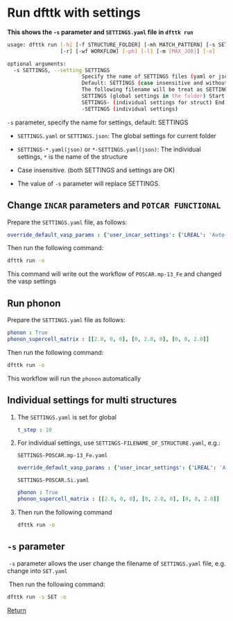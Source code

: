 # Run dfttk with settings



**This shows the `-s` parameter and `SETTINGS.yaml` file in `dfttk run`**

```bash
usage: dfttk run [-h] [-f STRUCTURE_FOLDER] [-mh MATCH_PATTERN] [-s SETTINGS]
                 [-r] [-wf WORKFLOW] [-ph] [-l] [-m [MAX_JOB]] [-o]

optional arguments:
  -s SETTINGS, --setting SETTINGS
                        Specify the name of SETTINGS files (yaml or json file)
                        Default: SETTINGS (case insensitive and without ext)
                        The following filename will be treat as SETTINGS file
                        SETTINGS (global settings in the folder) Start with
                        SETTINGS- (individual settings for struct) End with
                        -SETTINGS (individual settings)

```

`-s` parameter, specify the name for settings, default: SETTINGS

- `SETTINGS.yaml` or `SETTINGS.json`: The global settings for current folder

- `SETTINGS-*.yaml(json)` or `*-SETTINGS.yaml(json)`: The individual settings, `*` is the name of the structure

- Case insensitive. (both SETTINGS and settings are OK)

- The value of `-s` parameter will replace SETTINGS.



## Change `INCAR` parameters and `POTCAR FUNCTIONAL`

Prepare the `SETTINGS.yaml` file, as follows:

```yaml
override_default_vasp_params : {'user_incar_settings': {'LREAL': 'Auto'}, 'user_potcar_functional': 'LDA', 'user_potcar_settings': {'Fe': 'Fe_sv'}}
```

Then run the following command:

```bash
dfttk run -o
```

This command will write out the workflow of  `POSCAR.mp-13_Fe` and changed the vasp settings



## Run phonon

Prepare the `SETTINGS.yaml` file as follows:

```yaml
phonon : True
phonon_supercell_matrix : [[2.0, 0, 0], [0, 2.0, 0], [0, 0, 2.0]]
```

Then run the following command:

```bash
dfttk run -o
```

This workflow will run the `phonon` automatically



## Individual settings for multi structures

1. The `SETTINGS.yaml` is set for global

   ```yaml
   t_step : 10
   ```

2. For individual settings, use `SETTINGS-FILENAME_OF_STRUCTURE.yaml`, e.g.:

   `SETTINGS-POSCAR.mp-13_Fe.yaml`

   ```yaml
   override_default_vasp_params : {'user_incar_settings': {'LREAL': 'Auto'}, 'user_potcar_functional': 'LDA', 'user_potcar_settings': {'Fe': 'Fe_sv'}}
   ```

   `SETTINGS-POSCAR.Si.yaml`

   ```yaml
   phonon : True
   phonon_supercell_matrix : [[2.0, 0, 0], [0, 2.0, 0], [0, 0, 2.0]]
   ```

3. Then run the following command

   ```bash
   dfttk run -o
   ```

   

## `-s` parameter

​	`-s` parameter allows the user change the filename of `SETTINGS.yaml` file, e.g. change into `SET.yaml`

​	Then run the following command:

```bash
dfttk run -s SET -o
```

[Return](../README.md)


